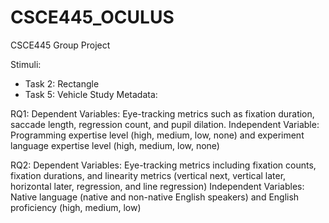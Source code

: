 # CSCE445_OCULUS
CSCE445 Group Project 

Stimuli:
  - Task 2: Rectangle
  - Task 5: Vehicle 
Study Metadata:


RQ1:
    Dependent Variables: Eye-tracking metrics such as fixation duration, saccade length, regression count, and pupil dilation.
    Independent Variable: Programming expertise level (high, medium, low, none) and experiment language expertise level (high, medium, low, none)
  

RQ2:
    Dependent Variables: Eye-tracking metrics including fixation counts, fixation durations, and linearity metrics (vertical next, vertical later, horizontal later, regression, and line regression)
    Independent Variables: Native language (native and non-native English speakers) and English proficiency (high, medium, low)

